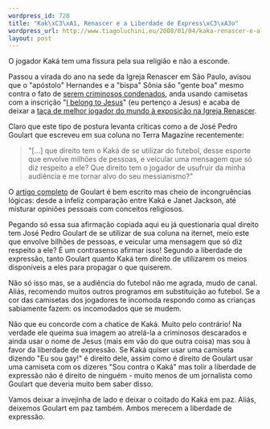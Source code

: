 ```yaml
--- 
wordpress_id: 728
title: "Kak\xC3\xA1, Renascer e a Liberdade de Express\xC3\xA3o"
wordpress_url: http://www.tiagoluchini.eu/2008/01/04/kaka-renascer-e-a-liberdade-de-expressao/
layout: post
---
```

O jogador Kaká tem uma fissura pela sua religião e não a esconde.

Passou a virada do ano na sede da Igreja Renascer em São Paulo, avisou que o "apóstolo" Hernandes e a "bispa" Sônia são "gente boa" mesmo contra o fato de <a href="http://www.tiagoluchini.eu/2006/12/17/bandidos-de-jesus/" target="_blank">serem criminosos condenados</a>, anda usando camisetas com a inscrição "<a href="http://terramagazine.terra.com.br/interna/0,,OI2170459-EI8210,00.html" target="_blank">I belong to Jesus</a>" (eu pertenço a Jesus) e acaba de deixar a <a href="http://www.estadao.com.br/esportes/not_esp103776,0.htm" target="_blank">taça de melhor jogador do mundo à exposição na Igreja Renascer</a>.

Claro que este tipo de postura levanta críticas como a de José Pedro Goulart que escreveu em sua coluna no Terra Magazine recentemente:
<blockquote>"[...] que direito tem o Kaká de se utilizar do futebol, desse esporte que envolve milhões de pessoas, e veicular uma mensagem que só diz respeito a ele? Que direito tem o jogador de usufruir da minha audiência e me tornar alvo do seu messianismo?"</blockquote>
O <a href="http://terramagazine.terra.com.br/interna/0,,OI2170459-EI8210,00.html" target="_blank">artigo completo</a> de Goulart é bem escrito mas cheio de incongruências lógicas: desde a infeliz comparação entre Kaká e Janet Jackson, até misturar opiniões pessoais com conceitos religiosos.

Pegando só essa sua afirmação copiada aqui eu já questionaria qual direito tem José Pedro Goulart de se utilizar de sua coluna na iternet, meio este que envolve bilhões de pessoas, e veicular uma mensagem que só diz respeito a ele? É um contrasenso afirmar isso! Segundo a liberdade de expressão, tanto Goulart quanto Kaká tem direito de utilizarem os meios disponíveis a eles para propagar o que quiserem.

Não só isso mas, se a audiência do futebol não me agrada, mudo de canal. Aliás, recomendo muitos outros programos em substituição ao futebol. Se a cor das camisetas dos jogadores te incomoda respondo como as crianças sabiamente fazem: os incomodados que se mudem.

Não que eu concorde com a chatice de Kaká. Muito pelo contrário! Na verdade ele queima sua imagem ao atrelá-la a criminosos descarados e ainda usar o nome de Jesus (mais em vão do que outra coisa) mas sou à favor da liberdade de expressão. Se Kaká quiser usar uma camiseta dizendo "Eu sou gay!" é direito dele, assim como é direito de Goulart usar uma camiseta com os dizeres "Sou contra o Kaká" mas tolir a liberdade de expressão não é direito de ninguém - muito menos de um jornalista como Goulart que deveria muito bem saber disso.

Vamos deixar a invejinha de lado e deixar o coitado do Kaká em paz. Aliás, deixemos Goulart em paz também. Ambos merecem a liberdade de expressão.
